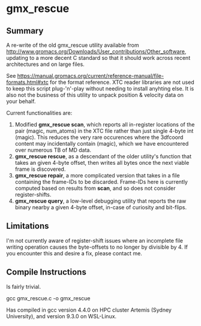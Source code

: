 # gmx_rescue

## Summary

A re-write of the old gmx_rescue utility available from http://www.gromacs.org/Downloads/User_contributions/Other_software, updating to a more decent C standard so that it should work across recent architectures and on large files.

See https://manual.gromacs.org/current/reference-manual/file-formats.html#xtc for the format reference. XTC reader libraries are not used to keep this script plug-'n'-play without needing to install anyhting else. It is also not the business of this utility to unpack position & velocity data on your behalf.

Current functionalities are:

1. Modified **gmx_rescue scan**, which reports all in-register locations of the pair (magic, num_atoms) in the XTC file rather than just single 4-byte int (magic).
This reduces the very rare occurences where the 3dfcoord content may incidentally contain (magic), which we have encountered over numerous TB of MD data.
2. **gmx_rescue rescue**, as a descendant of the older utility's function that takes an given 4-byte offset, then writes all bytes once the next viable frame is discovered.
3. **gmx_rescue repair**, a more complicated version that takes in a file containing the frame-IDs to be discarded. Frame-IDs here is currently computed based on results from **scan**, and so does not consider register-shifts.
4. **gmx_rescue query**, a low-level debugging utility that reports the raw binary nearby a given 4-byte offset, in-case of curiosity and bit-flips.

## Limitations

I'm not currently aware of register-shift issues where an incomplete file writing operation causes the byte-offsets to no longer by divisible by 4. If you encounter this and desire a fix, please contact me.

## Compile Instructions

Is fairly trivial.

gcc gmx_rescue.c -o gmx_rescue

Has compiled in gcc version 4.4.0 on HPC cluster Artemis (Sydney University), and version 9.3.0 on WSL-Linux.

